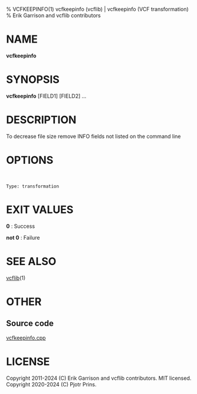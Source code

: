 % VCFKEEPINFO(1) vcfkeepinfo (vcflib) | vcfkeepinfo (VCF transformation)
% Erik Garrison and vcflib contributors

# NAME

**vcfkeepinfo**

# SYNOPSIS

**vcfkeepinfo** <vcf file> [FIELD1] [FIELD2] ...

# DESCRIPTION

To decrease file size remove INFO fields not listed on the command line



# OPTIONS

```


Type: transformation

```





# EXIT VALUES

**0**
: Success

**not 0**
: Failure

# SEE ALSO



[vcflib](./vcflib.md)(1)



# OTHER

## Source code

[vcfkeepinfo.cpp](https://github.com/vcflib/vcflib/blob/master/src/vcfkeepinfo.cpp)

# LICENSE

Copyright 2011-2024 (C) Erik Garrison and vcflib contributors. MIT licensed.
Copyright 2020-2024 (C) Pjotr Prins.

<!--
  Created with ./scripts/bin2md.rb scripts/bin2md-template.erb
-->
